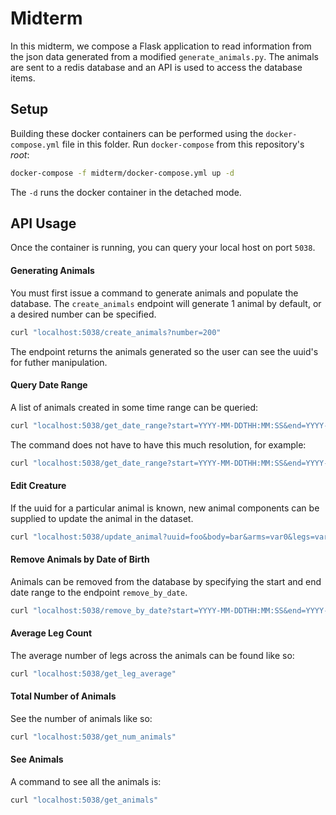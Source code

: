 # Midterm

In this midterm, we compose a Flask application to read information from the json data
generated from a modified `generate_animals.py`. The animals are sent to a redis
database and an API is used to access the database items.

## Setup

Building these docker containers can be performed using the `docker-compose.yml` file
in this folder. Run `docker-compose` from this repository's _root_:

```bash
docker-compose -f midterm/docker-compose.yml up -d
```

The `-d` runs the docker container in the detached mode.

## API Usage

Once the container is running, you can query your local host on port `5038`.

#### Generating Animals

You must first issue a command to generate animals and populate the database. The
`create_animals` endpoint will generate 1 animal by default, or a desired number can be
specified.

```bash
curl "localhost:5038/create_animals?number=200"
```

The endpoint returns the animals generated so the user can see the uuid's for futher
manipulation.

#### Query Date Range

A list of animals created in some time range can be queried:

```bash
curl "localhost:5038/get_date_range?start=YYYY-MM-DDTHH:MM:SS&end=YYYY-MM-DDTHH:MM:SS"
```

The command does not have to have this much resolution, for example:

```bash
curl "localhost:5038/get_date_range?start=YYYY-MM-DDTHH:MM:SS&end=YYYY-MM-DD"
```

#### Edit Creature

If the uuid for a particular animal is known, new animal components can be supplied to
update the animal in the dataset.

```bash
curl "localhost:5038/update_animal?uuid=foo&body=bar&arms=var0&legs=var1&tails=var2&"
```


#### Remove Animals by Date of Birth

Animals can be removed from the database by specifying the start and end date range to
the endpoint `remove_by_date`.

```bash
curl "localhost:5038/remove_by_date?start=YYYY-MM-DDTHH:MM:SS&end=YYYY-MM-DDTHH:MM:SS"
```

#### Average Leg Count

The average number of legs across the animals can be found like so:

```bash
curl "localhost:5038/get_leg_average"
```

#### Total Number of Animals

See the number of animals like so:

```bash
curl "localhost:5038/get_num_animals"
```


#### See Animals

A command to see all the animals is:

```bash
curl "localhost:5038/get_animals"
```
